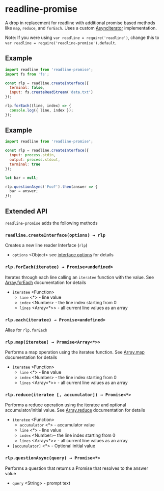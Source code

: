 # readline-promise

A drop in replacement for readline with additional promise based methods like `map`, `reduce`, and `forEach`. Uses a custom [AsyncIterator](https://github.com/tc39/proposal-async-iteration) implementation.

Note: If you were using `var readline = require('readline')`, change this to `var readline = require('readline-promise').default`.

## Example
```js
import readline from 'readline-promise';
import fs from 'fs';

const rlp = readline.createInterface({
  terminal: false,
  input: fs.createReadStream('data.txt')
});

rlp.forEach((line, index) => {
  console.log({ line, index });
});
```

## Example
```js
import readline from 'readline-promise';

const rlp = readline.createInterface({
  input: process.stdin,
  output: process.stdout,
  terminal: true
});

let bar = null;

rlp.questionAsync('Foo?').then(answer => {
  bar = answer;
});
```

## Extended API

`readline-promise` adds the following methods

### `readline.createInterface(options) → rlp`

Creates a new line reader Interface (`rlp`)

* `options` &lt;Object&gt; see [interface options](https://nodejs.org/api/readline.html#readline_readline_createinterface_options) for details

### `rlp.forEach(iteratee) → Promise<undefined>`

Iterates through each line calling an `iteratee` function with the value. See [Array.forEach](https://developer.mozilla.org/en-US/docs/Web/JavaScript/Reference/Global_Objects/Array/forEach) documentation for details

* `iteratee` &lt;Function&gt;
  * `line` &lt;*&gt; - line value
  * `index` &lt;Number&gt; - the line index starting from 0
  * `lines` &lt;Array&lt;*&gt;&gt; - all current line values as an array

### `rlp.each(iteratee) → Promise<undefined>`

Alias for `rlp.forEach`

### `rlp.map(iteratee) → Promise<Array<*>>`

Performs a map operation using the iteratee function. See [Array.map](https://developer.mozilla.org/en-US/docs/Web/JavaScript/Reference/Global_Objects/Array/map) documentation for details

* `iteratee` &lt;Function&gt;
  * `line` &lt;*&gt; - line value
  * `index` &lt;Number&gt; - the line index starting from 0
  * `lines` &lt;Array&lt;*&gt;&gt; - all current line values as an array

### `rlp.reduce(iteratee [, accumulator]) → Promise<*>`

Performs a reduce operation using the iteratee and optional accumulator/initial value. See [Array.reduce](https://developer.mozilla.org/en-US/docs/Web/JavaScript/Reference/Global_Objects/Array/reduce) documentation for details

* `iteratee` &lt;Function&gt;
  * `accumulator` &lt;*&gt; - accumulator value
  * `line` &lt;*&gt; - line value
  * `index` &lt;Number&gt;- the line index starting from 0
  * `lines` &lt;Array&lt;*&gt;&gt; - all current line values as an array
* `[accumulator]` &lt;*&gt; - Optional initial value

### `rlp.questionAsync(query) → Promise<*>`

Performs a question that returns a Promise that resolves to the answer value

* `query` &lt;String&gt; - prompt text